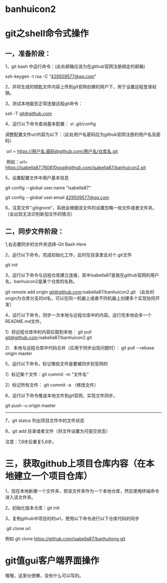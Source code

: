 # banhuicon2

# git之shell命令式操作

## 	一，准备阶段：

1，git bash 中运行命令：(此处邮箱应该为在github官网注册绑定的邮箱)

ssh-keygen -t rsa -C "[429509577@qq.com](mailto:429509577@qq.com)"

2，并将生成的钥匙文件内容上传到git官网创建的用户下，用于设置远程登录权限。

3，测试本地能否正常连接远程git命令：

ssh -T [git@github.com](mailto:git@github.com)

4，运行以下命令查询基本配置： vi .git/config

调整配置文件url内容为以下：（此处用户名密码应为github官网注册的用户名及密码）

​	url = [https://用户名:密码@github.com/用户名/仓库名.git](https://%E7%94%A8%E6%88%B7%E5%90%8D%EF%BC%9A%E5%AF%86%E7%A0%81@github.com/%E7%94%A8%E6%88%B7%E5%90%8D/%E4%BB%93%E5%BA%93%E5%90%8D.git)

​	例如：url=	<https://isabella87:760810ssg@github.com/isabella87/banhuicon2.git>

5，设置配置文件中用户基本信息

git config --global user.name "isabella87"

git config --global user.email  [429509577@qq.com](mailto:429509577@qq.com)

6，注意文件“.gitignore”，系统会根据该文件的设置忽略一些文件或者文件夹。（会出现无法识别新加文件的情况）

## 	二，同步文件阶段：

1,右击要同步的文件夹选择-Git Bash Here

2，运行以下命令，完成初始化工作，此时在目录里会对个.git文件

git init

3，运行以下命令与远程仓库建立连接，其中isabella87是我在github官网的用户名，banhuicon2是某个仓库的名称。

git remote add origin [git@github.com](mailto:git@github.com):isabella87/banhuicon2.git （此处的origin为仓库分支的id名，可以在同一机器上或者不同机器上创建多个实现协同开发）

4，运行以下命令，同步一次本地与远程仓库中的内容。运行完本地会多一个README.md文件。

1）将远程仓库中的内容拉取到本地： git pull [git@github.com](mailto:git@github.com):isabella87/banhuicon2.git

2） 本地与远程仓库中代码合并（应用于同步出现问题时）： git pull --rebase origin master

5，运行以下命令，标记哪些文件是要被同步到官网的

1）标记某个文件：git commit -m "文件名"

2）标记所有文件： git commit -a （修改文件）

6，运行以下命令推送本地文件到git官网，实现文件同步。

git push -u origin master

------

7，git status 列出项目文件中的文件状态

8，git add 目录或者文件（将文件设置为可提交状态）

注意：7,8步后重复5,6步。

# 	三，获取github上项目仓库内容（在本地建立一个项目仓库）

1，现在本地新建一个文件夹，把该文件夹作为一个本地仓库，然后使用终端命令进入该文件夹。

2，初始化版本仓库：git init

3，复制github中项目的的url，使用以下命令进行以下仓库代码的同步

​	git clone url

例如 git clone <https://github.com/isabella87/banhuitong.git>





# git值gui客户端界面操作

喔喔，这家伙很懒，没有什么可以写的。